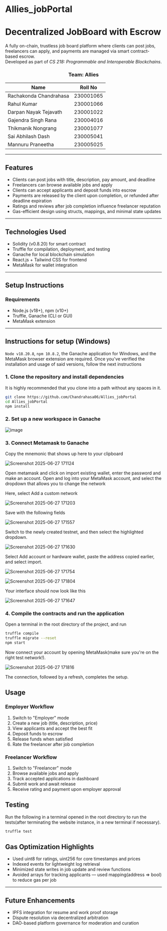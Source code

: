 # Allies_jobPortal

# Decentralized JobBoard with Escrow

A fully on-chain, trustless job board platform where clients can post jobs, freelancers can apply, and payments are managed via smart contract-based escrow.  
Developed as part of *CS 218: Programmable and Interoperable Blockchains*.

<div align="center">

### Team: Allies
| Name         | Roll No |
|--------------|---------|
| Rachakonda Chandrahasa | 230001065 |
| Rahul Kumar | 230001066 |
| Darpan Nayak Tejavath | 230001022 |
| Gajendra Singh Rana | 230004016 |
| Thikmanik Nongrang | 230001077 |
| Sai Abhilash Dash | 230005041 |
| Mannuru Praneetha | 230005025 |

</div>

---

## Features

- Clients can post jobs with title, description, pay amount, and deadline
- Freelancers can browse available jobs and apply
- Clients can accept applicants and deposit funds into escrow
- Payments are released by the client upon completion, or refunded after deadline expiration
- Ratings and reviews after job completion influence freelancer reputation
- Gas-efficient design using structs, mappings, and minimal state updates

---

## Technologies Used

- Solidity (v0.8.20) for smart contract
- Truffle for compilation, deployment, and testing
- Ganache for local blockchain simulation
- React.js + Tailwind CSS for frontend
- MetaMask for wallet integration

---

## Setup Instructions

### Requirements
- Node.js (v18+), npm (v10+)
- Truffle, Ganache (CLI or GUI)
- MetaMask extension

---
## Instructions for setup (Windows)

`Node v18.20.8`, `npm 10.8.2`, the Ganache application for Windows, and the MetaMask browser extension are required. Once you've verified the installation and usage of said versions, follow the next instructions
### 1. Clone the repository and install dependencies
It is highly recommended that you clone into a path without any spaces in it.
``` bash
git clone https://github.com/Chandrahasa06/Allies_jobPortal
cd Allies_jobPortal
npm install
```
### 2. Set up a new workspace in Ganache
![image](https://github.com/user-attachments/assets/47c1b4ba-2682-4c2a-80a8-b4e58cc73221)

### 3. Connect Metamask to Ganache

Copy the mnemonic that shows up here to your clipboard

![Screenshot 2025-06-27 171124](https://github.com/user-attachments/assets/dbf54cef-e814-47cd-80ef-8ef57615c619)

Open metamask and click on import existing wallet, enter the password and make an account.
Open and log into your MetaMask account, and select the dropdown that allows you to change the network

Here, select Add a custom network

![Screenshot 2025-06-27 171203](https://github.com/user-attachments/assets/60123c72-b4f1-493e-9701-47e67ac9af1d)

Save with the following fields

![Screenshot 2025-06-27 171557](https://github.com/user-attachments/assets/abbabe08-66a9-486b-abd7-7c9346ec2ce0)

Switch to the newly created testnet, and then select the highlighted dropdown.

![Screenshot 2025-06-27 171630](https://github.com/user-attachments/assets/7657303f-12f4-4dd6-9741-987862e8763c)

Select Add account or hardware wallet, paste the address copied earlier, and select import.

![Screenshot 2025-06-27 171754](https://github.com/user-attachments/assets/1039077e-7c6c-4c01-abac-b77068a1bc01)

![Screenshot 2025-06-27 171804](https://github.com/user-attachments/assets/7c55252a-578e-4d35-8424-023d892e54ad)

Your interface should now look like this

![Screenshot 2025-06-27 171647](https://github.com/user-attachments/assets/29d14fe9-c029-4f82-9b16-3e33be295269)

### 4. Compile the contracts and run the application
Open a terminal in the root directory of the project, and run
``` bash
truffle compile
truffle migrate --reset
npm start
```

Now connect your account by opening MetaMask(make sure you're on the right test network!).

![Screenshot 2025-06-27 171816](https://github.com/user-attachments/assets/a84f2de4-db65-40ec-ae5a-1cf7a66063f5)

The connection, followed by a refresh, completes the setup.

## Usage

### Employer Workflow

1. Switch to "Employer" mode
2. Create a new job (title, description, price)
3. View applicants and accept the best fit
4. Deposit funds to escrow
5. Release funds when satisfied
6. Rate the freelancer after job completion

### Freelancer Workflow

1. Switch to "Freelancer" mode
2. Browse available jobs and apply
3. Track accepted applications in dashboard
4. Submit work and await release
5. Receive rating and payment upon employer approval

## Testing
Run the following in a terminal opened in the root directory to run the tests(after terminating the website instance, in a new terminal if necessary).
``` bash
truffle test
```
<div align="center">


</div>

## Gas Optimization Highlights

- Used uint8 for ratings, uint256 for core timestamps and prices
- Indexed events for lightweight log retrieval
- Minimized state writes in job update and review functions
- Avoided arrays for tracking applicants — used mapping(address => bool) to reduce gas per job

---

## Future Enhancements

- IPFS integration for resume and work proof storage
- Dispute resolution via decentralized arbitration
- DAO-based platform governance for moderation and curation
  
